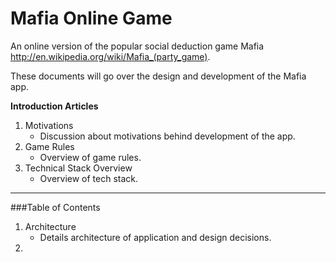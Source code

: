 # Mafia Online Game

An online version of the popular social deduction game Mafia http://en.wikipedia.org/wiki/Mafia_(party_game).

These documents will go over the design and development of the Mafia app.

**Introduction Articles**
1. Motivations
    * Discussion about motivations behind development of the app.
2. Game Rules
    * Overview of game rules.
3. Technical Stack Overview
    * Overview of tech stack.

---
###Table of Contents
1. Architecture
    * Details architecture of application and design decisions.
2.
